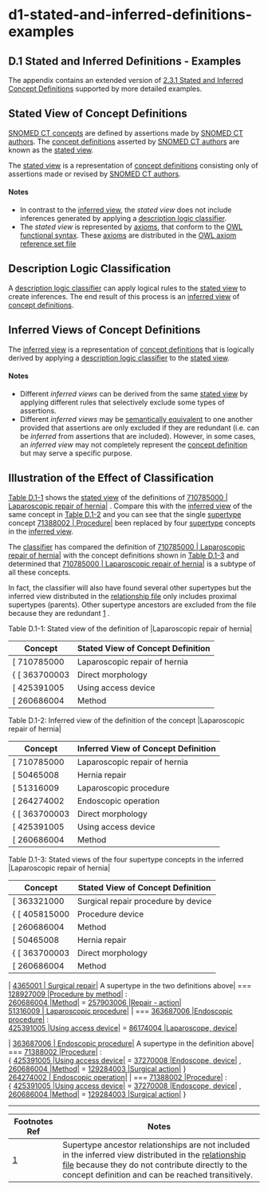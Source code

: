 # d1-stated-and-inferred-definitions-examples

## D.1 Stated and Inferred Definitions - Examples

The appendix contains an extended version of [2.3.1 Stated and Inferred Concept Definitions](../../../../2.3.1-Stated-and-Inferred-Concept-Definitions_71172644.html) supported by more detailed examples.

## Stated View of Concept Definitions

[SNOMED CT concepts](https://confluence.ihtsdotools.org/display/DOCGLOSS/SNOMED+CT+concept) are defined by assertions made by [SNOMED CT authors](https://confluence.ihtsdotools.org/display/DOCGLOSS/SNOMED+CT+author). The [concept definitions](https://confluence.ihtsdotools.org/display/DOCGLOSS/concept+definition) asserted by [SNOMED CT authors](https://confluence.ihtsdotools.org/display/DOCGLOSS/SNOMED+CT+author) are known as the [stated view](https://confluence.ihtsdotools.org/display/DOCGLOSS/stated+view).

The [stated view](https://confluence.ihtsdotools.org/display/DOCGLOSS/stated+view) is a representation of [concept definitions](https://confluence.ihtsdotools.org/display/DOCGLOSS/concept+definition) consisting only of assertions made or revised by [SNOMED CT authors](https://confluence.ihtsdotools.org/display/DOCGLOSS/SNOMED+CT%C2%A0author).

#### Notes

* In contrast to the [inferred view](https://confluence.ihtsdotools.org/display/DOCGLOSS/inferred+view), the _stated view_ does not include inferences generated by applying a [description logic classifier](https://confluence.ihtsdotools.org/display/DOCGLOSS/description+logic+classifier).
* The _stated view_ is represented by [axioms](https://confluence.ihtsdotools.org/display/DOCGLOSS/axiom), that conform to the [OWL functional syntax](https://confluence.ihtsdotools.org/display/DOCGLOSS/OWL+functional+syntax). These [axioms](https://confluence.ihtsdotools.org/display/DOCGLOSS/axiom) are distributed in the [OWL axiom reference set file](https://confluence.ihtsdotools.org/display/DOCRELFMT/OWL+axiom+reference+set+file)

## Description Logic Classification

A [description logic classifier](https://confluence.ihtsdotools.org/display/DOCGLOSS/description+logic+classifier) can apply logical rules to the [stated view](https://confluence.ihtsdotools.org/display/DOCGLOSS/stated+view) to create inferences. The end result of this process is an [inferred view](https://confluence.ihtsdotools.org/display/DOCGLOSS/inferred+view) of [concept definitions](https://confluence.ihtsdotools.org/display/DOCGLOSS/concept+definition).

## Inferred Views of Concept Definitions

The [inferred view](https://confluence.ihtsdotools.org/display/DOCGLOSS/inferred+view) is a representation of [concept definitions](https://confluence.ihtsdotools.org/display/DOCGLOSS/concept+definition) that is logically derived by applying a [description logic classifier](https://confluence.ihtsdotools.org/display/DOCGLOSS/description+logic+classifier) to the [stated view](https://confluence.ihtsdotools.org/display/DOCGLOSS/stated+view).

#### Notes

* Different _inferred views_ can be derived from the same [stated view](https://confluence.ihtsdotools.org/display/DOCGLOSS/stated+view) by applying different rules that selectively exclude some types of assertions.
* Different _inferred views_ may be [semantically equivalent](https://confluence.ihtsdotools.org/display/DOCGLOSS/semantic+equivalence) to one another provided that assertions are only excluded if they are redundant (i.e. can be _inferred_ from assertions that are included). However, in some cases, an _inferred view_ may not completely represent the [concept definition](https://confluence.ihtsdotools.org/display/DOCGLOSS/concept+definition) but may serve a specific purpose.

## Illustration of the Effect of Classification

[Table D.1-1](https://confluence.ihtsdotools.org/display/DOCRELFMT/D.1+Stated+and+Inferred+Definitions+-+Examples#Table-stated-view-procedures) shows the [stated view](https://confluence.ihtsdotools.org/display/DOCGLOSS/stated+view) of the definitions of [710785000 | Laparoscopic repair of hernia|](http://snomed.info/id/710785000) . Compare this with the [inferred view](https://confluence.ihtsdotools.org/display/DOCGLOSS/inferred+view) of the same concept in [Table D.1-2](https://confluence.ihtsdotools.org/display/DOCRELFMT/D.1+Stated+and+Inferred+Definitions+-+Examples#Table-inferred-view-proc) and you can see that the single [supertype](https://confluence.ihtsdotools.org/display/DOCGLOSS/supertype) concept [71388002 | Procedure|](http://snomed.info/id/71388002) been replaced by four [supertype](https://confluence.ihtsdotools.org/display/DOCGLOSS/supertype) concepts in the [inferred view](https://confluence.ihtsdotools.org/display/DOCGLOSS/inferred+view).

The [classifier](https://confluence.ihtsdotools.org/display/DOCGLOSS/classifier) has compared the definition of [710785000 | Laparoscopic repair of hernia|](http://snomed.info/id/710785000) with the concept definitions shown in [Table D.1-3](https://confluence.ihtsdotools.org/display/DOCRELFMT/D.1+Stated+and+Inferred+Definitions+-+Examples#Table-stated-view-supertypes) and determined that [710785000 | Laparoscopic repair of hernia|](http://snomed.info/id/710785000) is a subtype of all these concepts.

In fact, the classifier will also have found several other supertypes but the inferred view distributed in the [relationship file](https://confluence.ihtsdotools.org/display/DOCRELFMT/relationship+file) only includes proximal supertypes (parents). Other supertype ancestors are excluded from the file because they are redundant [1](https://confluence.ihtsdotools.org/display/DOCRELFMT/D.1+Stated+and+Inferred+Definitions+-+Examples#Footnote1) .

Table D.1-1: Stated view of the definition of |Laparoscopic repair of hernia|

| **Concept**    | **Stated View of Concept Definition** |
| -------------- | ------------------------------------- |
| \[ 710785000   | Laparoscopic repair of hernia         |
| { \[ 363700003 | Direct morphology                     |
| \[ 425391005   | Using access device                   |
| \[ 260686004   | Method                                |

Table D.1-2: Inferred view of the definition of the concept |Laparoscopic repair of hernia|

| **Concept**    | **Inferred View of Concept Definition** |
| -------------- | --------------------------------------- |
| \[ 710785000   | Laparoscopic repair of hernia           |
| \[ 50465008    | Hernia repair                           |
| \[ 51316009    | Laparoscopic procedure                  |
| \[ 264274002   | Endoscopic operation                    |
| { \[ 363700003 | Direct morphology                       |
| \[ 425391005   | Using access device                     |
| \[ 260686004   | Method                                  |

Table D.1-3: Stated views of the four supertype concepts in the inferred |Laparoscopic repair of hernia|

| **Concept**    | **Stated View of Concept Definition** |
| -------------- | ------------------------------------- |
| \[ 363321000   | Surgical repair procedure by device   |
| { \[ 405815000 | Procedure device                      |
| \[ 260686004   | Method                                |
| \[ 50465008    | Hernia repair                         |
| { \[ 363700003 | Direct morphology                     |
| \[ 260686004   | Method                                |

\| [4365001 | Surgical repair|](http://snomed.info/id/4365001) A supertype in the two definitions above| === [128927009 |Procedure by method|](http://snomed.info/id/128927009) :\
[260686004 |Method|](http://snomed.info/id/260686004) = [257903006 |Repair - action|](http://snomed.info/id/257903006)\
[51316009 | Laparoscopic procedure|](http://snomed.info/id/51316009) | === [363687006 |Endoscopic procedure|](http://snomed.info/id/363687006) :\
[425391005 |Using access device|](http://snomed.info/id/425391005) = [86174004 |Laparoscope, device|](http://snomed.info/id/86174004)

\| [363687006 | Endoscopic procedure|](http://snomed.info/id/363687006) A supertype in the definition above| === [71388002 |Procedure|](http://snomed.info/id/71388002) :\
{ [425391005 |Using access device|](http://snomed.info/id/425391005) = [37270008 |Endoscope, device|](http://snomed.info/id/37270008) ,\
[260686004 |Method|](http://snomed.info/id/260686004) = [129284003 |Surgical action|](http://snomed.info/id/129284003) }\
[264274002 | Endoscopic operation|](http://snomed.info/id/264274002) | === [71388002 |Procedure|](http://snomed.info/id/71388002) :\
{ [425391005 |Using access device|](http://snomed.info/id/425391005) = [37270008 |Endoscope, device|](http://snomed.info/id/37270008) ,\
[260686004 |Method|](http://snomed.info/id/260686004) = [129284003 |Surgical action|](http://snomed.info/id/129284003) }

***

| Footnotes Ref                                                                                                              | Notes                                                                                                                                                                                                                                                                                    |
| -------------------------------------------------------------------------------------------------------------------------- | ---------------------------------------------------------------------------------------------------------------------------------------------------------------------------------------------------------------------------------------------------------------------------------------- |
| [1](https://confluence.ihtsdotools.org/display/DOCRELFMT/D.1+Stated+and+Inferred+Definitions+-+Examples#FootnoteMarker1-0) | Supertype ancestor relationships are not included in the inferred view distributed in the [relationship file](https://confluence.ihtsdotools.org/display/DOCRELFMT/relationship+file) because they do not contribute directly to the concept definition and can be reached transitively. |
